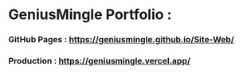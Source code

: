 # GeniusMingle Portfolio : 
### GitHub Pages : https://geniusmingle.github.io/Site-Web/
### Production : https://geniusmingle.vercel.app/
